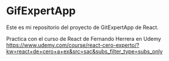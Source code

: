 # GifExpertApp

Este es mi repositorio del proyecto de GitExpertApp de React.

Practica con el curso de React de Fernando Herrera en Udemy
https://www.udemy.com/course/react-cero-experto/?kw=react+de+cero+a+ex&src=sac&subs_filter_type=subs_only